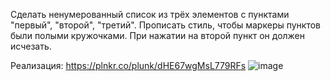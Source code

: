 Сделать ненумерованный список из трёх элементов с пунктами "первый", "второй", "третий". Прописать стиль, чтобы маркеры пунктов были полыми кружочками. При нажатии на второй пункт он должен исчезать.

Реализация:
https://plnkr.co/plunk/dHE67wgMsL779RFs
![image](https://github.com/Lustrik/JS-CSS-HTML-1/assets/137787455/c8f97705-acbf-4618-9a41-1519fafbbb28)
